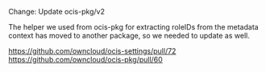 Change: Update ocis-pkg/v2

The helper we used from ocis-pkg for extracting roleIDs from the metadata context has moved to another package, so we needed
to update as well.

https://github.com/owncloud/ocis-settings/pull/72
https://github.com/owncloud/ocis-pkg/pull/60
